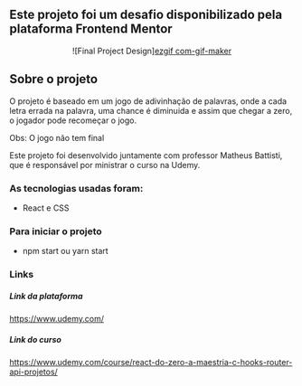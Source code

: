 ## Este projeto foi um desafio disponibilizado pela plataforma Frontend Mentor
<div align="center">
  
![Final Project Design][ezgif com-gif-maker](https://user-images.githubusercontent.com/43121767/173640349-0ea31259-2606-4441-aaf9-7df86b37dec9.gif)

</div>

## Sobre o projeto

O projeto é baseado em um jogo de adivinhação de palavras, onde a cada letra errada na palavra, uma chance é diminuida e assim que chegar a zero, o jogador pode recomeçar o jogo.

Obs: O jogo não tem final

Este projeto foi desenvolvido juntamente com professor Matheus Battisti, que é responsável por ministrar o curso na Udemy.

### As tecnologias usadas foram:
- React e CSS


### Para iniciar o projeto

- npm start ou yarn start

### Links
##### Link da plataforma

https://www.udemy.com/

##### Link do curso
https://www.udemy.com/course/react-do-zero-a-maestria-c-hooks-router-api-projetos/

